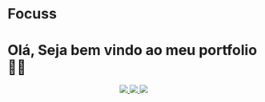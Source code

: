 # Focuss
# Olá, Seja bem vindo ao meu portfolio 🙂👋

<div align="center"> 
<a href="https://instagram.com/ogeyd2" target="_blank">
  <img src="https://img.shields.io/badge/-Instagram-%23E4405F?style=for-the-badge&logo=instagram&logoColor=white" target="_blank">
</a>
  
<a href = "mailto:ogeyd3@outlook.com">
  <img src="https://img.shields.io/badge/Microsoft_Outlook-0078D4?style=for-the-badge&logo=microsoft-outlook&logoColor=white" target="_blank">
</a>
  
<a href = "https://www.linkedin.com/in/diego-nascimento-7a571421b" target="_blank">
  <img src="https://img.shields.io/badge/-LinkedIn-%230077B5?style=for-the-badge&logo=linkedin&logoColor=white" target="_blank">
</a>


</div>
    
